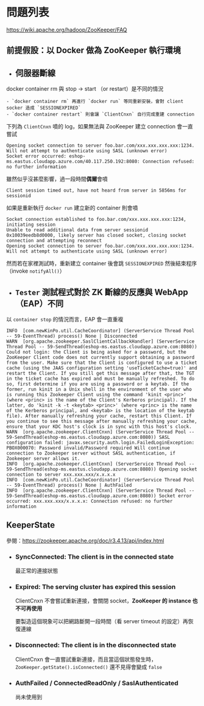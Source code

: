 問題列表
========

https://wiki.apache.org/hadoop/ZooKeeper/FAQ


## 前提假設：以 Docker 做為 ZooKeeper 執行環境


- ## 伺服器斷線

docker container rm 與 stop -> start （or restart）是不同的情況

	- `docker container rm` 再進行 `docker run` 等同重新安裝，會對 client socker 造成 `SESSIONEXPIRED`
	- `docker container restart` 則會讓 `ClientCnxn` 自行完成重建 connection

	
下列為 `ClientCnxn` 噴的 log，如果無法與 ZooKeeper 建立 connection 會一直嘗試

```
Opening socket connection to server foo.bar.com/xxx.xxx.xxx.xxx:1234. Will not attempt to authenticate using SASL (unknown error) 
Socket error occurred: eshop-ms.eastus.cloudapp.azure.com/40.117.250.192:8080: Connection refused: no further information 
```

雖然似乎沒甚麼影響，過一段時間**偶爾**會噴

```
Client session timed out, have not heard from server in 5856ms for sessionid
```


如果是重新執行 `docker run` 建立新的 container 則會噴

```
Socket connection established to foo.bar.com/xxx.xxx.xxx.xxx:1234, initiating session 
Unable to read additional data from server sessionid 0x10039eedb8d0000, likely server has closed socket, closing socket connection and attempting reconnect 
Opening socket connection to server foo.bar.com/xxx.xxx.xxx.xxx:1234. Will not attempt to authenticate using SASL (unknown error) 
```

然而若在家裡測試時，重新建立 container 後會跳 `SESSIONEXPIRED` 然後結束程序（invoke `notifyAll()`）


- ## `Tester` 測試程式對於 ZK 斷線的反應與 WebApp（EAP）不同

以 `container stop` 的情況而言，EAP 會一直重複

```
INFO  [com.newKinPo.util.CacheCoordinator] (ServerService Thread Pool -- 59-EventThread) process() None | Disconnected
WARN  [org.apache.zookeeper.SaslClientCallbackHandler] (ServerService Thread Pool -- 59-SendThread(eshop-ms.eastus.cloudapp.azure.com:8080)) Could not login: the Client is being asked for a password, but the ZooKeeper Client code does not currently support obtaining a password from the user. Make sure that the Client is configured to use a ticket cache (using the JAAS configuration setting 'useTicketCache=true)' and restart the Client. If you still get this message after that, the TGT in the ticket cache has expired and must be manually refreshed. To do so, first determine if you are using a password or a keytab. If the former, run kinit in a Unix shell in the environment of the user who is running this Zookeeper Client using the command 'kinit <princ>' (where <princ> is the name of the Client's Kerberos principal). If the latter, do 'kinit -k -t <keytab> <princ>' (where <princ> is the name of the Kerberos principal, and <keytab> is the location of the keytab file). After manually refreshing your cache, restart this Client. If you continue to see this message after manually refreshing your cache, ensure that your KDC host's clock is in sync with this host's clock.
WARN  [org.apache.zookeeper.ClientCnxn] (ServerService Thread Pool -- 59-SendThread(eshop-ms.eastus.cloudapp.azure.com:8080)) SASL configuration failed: javax.security.auth.login.FailedLoginException: PBOX000070: Password invalid/Password required Will continue connection to Zookeeper server without SASL authentication, if Zookeeper server allows it.
INFO  [org.apache.zookeeper.ClientCnxn] (ServerService Thread Pool -- 59-SendThread(eshop-ms.eastus.cloudapp.azure.com:8080)) Opening socket connection to server xxx.xxx.xxx/x.x.x.x
INFO  [com.newKinPo.util.CacheCoordinator] (ServerService Thread Pool -- 59-EventThread) process() None | AuthFailed
INFO  [org.apache.zookeeper.ClientCnxn] (ServerService Thread Pool -- 59-SendThread(eshop-ms.eastus.cloudapp.azure.com:8080)) Socket error occurred: xxx.xxx.xxx/x.x.x.x: Connection refused: no further information
```


KeeperState
-----------


參閱：https://zookeeper.apache.org/doc/r3.4.13/api/index.html

- ### SyncConnected: The client is in the connected state 
	最正常的連接狀態

- ### Expired: The serving cluster has expired this session
	ClientCnxn 不會嘗試重新連接，會關閉 socket，**ZooKeeper 的 instance 也不可再使用**
	
	要製造這個現象可以把網路斷開一段時間（看 server timeout 的設定）再恢復連線 
	
- ### Disconnected: The client is in the disconnected state
	ClientCnxn 會一直嘗試重新連接，而且當這個狀態發生時，
	`ZooKeeper.getState().isConnected()` 還不見得會變成 `false`

- ### AuthFailed / ConnectedReadOnly / SaslAuthenticated
	尚未使用到
	